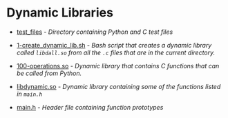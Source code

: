 # Dynamic Libraries

- [test_files](https://github.com/KristiSeraj/holbertonschool-low_level_programming/tree/main/0x18-dynamic_libraries/test_files) - *Directory containing Python and C test files*

- [1-create_dynamic_lib.sh](https://github.com/KristiSeraj/holbertonschool-low_level_programming/blob/main/0x18-dynamic_libraries/1-create_dynamic_lib.sh) -
*Bash script that creates a dynamic library called `libdall.so` from all the `.c` files that are in the current directory.*

- [100-operations.so](https://github.com/KristiSeraj/holbertonschool-low_level_programming/blob/main/0x18-dynamic_libraries/100-operations.so) - *Dynamic library that contains C functions that can be called from Python.*

- [libdynamic.so](https://github.com/KristiSeraj/holbertonschool-low_level_programming/blob/main/0x18-dynamic_libraries/libdynamic.so) -
*Dynamic library containing some of the functions listed in `main.h`*

- [main.h](https://github.com/KristiSeraj/holbertonschool-low_level_programming/blob/main/0x18-dynamic_libraries/main.h) -
*Header file containing function prototypes*
